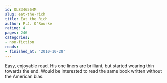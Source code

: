```yaml
---
id: OL8346564M
slug: eat-the-rich
title: Eat the Rich
author: P.J. O'Rourke
rating: 4
pages: 246
categories:
- non-fiction
reads:
- finished_at: '2010-10-28'
---
```

Easy, enjoyable read. His one liners are brilliant, but started wearing thin towards the end. Would be interested to read the same book written without the American bias.
